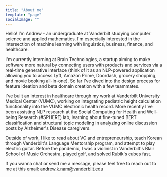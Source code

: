 ```yaml
---
title: "About me"
template: "page"
socialImage: ""
---
```


Hello! I’m Andrew - an undergraduate at Vanderbilt studying computer science and applied mathematics. I'm especially interested in the intersection of machine learning with linguistics, business, finance, and healthcare. 

I'm currently interning at Brain Technologies, a startup aiming to make software more natural by connecting users with products and services via a real-time generative interface (think of it as an NLP-powered application allowing you to access Lyft, Amazon Prime, Doordash, grocery shopping, and movie booking all-in-one). So far I've dived into the design process for feature ideation and beta domain creation with a few teammates. 

I've built an interest in healthcare through my work at Vanderbilt University Medical Center (VUMC), working on integrating pediatric height calculation functionality into the VUMC electronic health record. More recently I've been assisting NLP research at the Social Computing for Health and Well-being Research (#SPHERE) lab, learning about fine-tuned BERT classification and structural topic modeling in analyzing online discussion posts by Alzheimer's Disease caregivers. 

Outside of work, I like to read about VC and entrepreneurship, teach Korean through Vanderbilt's Language Mentorship program, and attempt to play electric guitar. Before the pandemic, I was a violinist in Vanderbilt's Blair School of Music Orchestra, played golf, and solved Rubik's cubes fast.

If you wanna chat or send me a message, please feel free to reach out to me at this email: andrew.k.nam@vanderbilt.edu